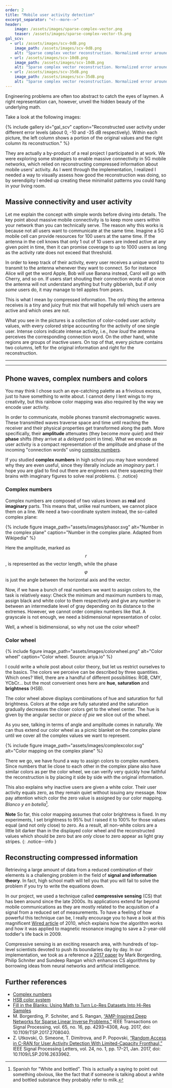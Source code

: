 ```yaml
---
order: 2
title: "Mobile user activity detection"
excerpt_separator: "<!--more-->"
header:
    image: /assets/images/sparse-complex-vector.png
    teaser: /assets/images/sparse-complex-vector-th.png
gal_scv:
  - url: /assets/images/scv-0dB.png
    image_path: /assets/images/scv-0dB.png
    alt: "Sparse complex vector reconstruction. Normalized error around 0 dB"
  - url: /assets/images/scv-10dB.png
    image_path: /assets/images/scv-10dB.png
    alt: "Sparse complex vector reconstruction. Normalized error around -10 dB"
  - url: /assets/images/scv-35dB.png
    image_path: /assets/images/scv-35dB.png
    alt: "Sparse complex vector reconstruction. Normalized error around -35 dB"
---
```


Engineering problems are often too abstract to catch the eyes of laymen.
A right representation can, however, unveil the hidden
beauty of the underlying math.

<!--more-->

Take a look at the following images:

{% include gallery id="gal_scv" caption="Reconstructed user activity under different error levels (about 0, -10 and -35 dB respectively). Within each picture, the left column shows a portion of the original values and the right column its reconstruction." %}

They are actually a by-product of a real project I participated in
at work. We were exploring some strategies to enable massive connectivity in 5G mobile networks,
which relied on reconstructing compressed information
about mobile users' activity. As I went through the implementation,
I realized I needed a way to visually assess how good the reconstruction was doing,
so by serendipity I ended up
creating these minimalist patterns you could hang in your living room.

## Massive connectivity and user activity

Let me explain the concept with simple words before diving into details.
The key point about massive mobile connectivity is to keep more users within your
network than you can technically serve. The reason why this works is because not
all users want to communicate at the same time.
Imagine a 5G mobile cell can provide resources for 100 users at the same time.
If the antenna in the cell knows that only 1 out of 10 users are indeed active at any given point in time,
then it can promise coverage to up to 1000 users as long as the activity rate
does not exceed that threshold.

In order to keep track of their activity, every user receives a unique word
to transmit to the antenna whenever they want to connect. So for instance
Alice will get the word Apple,
Bob will use Banana instead, Carol will go with Cherry, and so on.
If users start shouting their connection words _all_ at once the antenna will not understand
anything but fruity gibberish,
but if only _some_ users do, it may manage to tell apples from pears.

This is what I mean by compressed information. The only thing the antenna receives
is a tiny and juicy fruit mix that will hopefully tell which users are active and
which ones are not.

What you see in the pictures is a collection
of color-coded user activity values, with every colored stripe accounting for the activity
of one single user.
Intense colors indicate intense activity, i.e., _how loud_ the antenna perceives
the corresponding connection word. On the other hand, white regions are groups of inactive users.
On top of that, every picture contains two columns, left for the original information and right
for the reconstruction.

---
---

## Phone waves, complex numbers and colors

You may think I chose such an eye-catching palette as a frivolous excess, just to have something
to write about. I cannot deny I lent wings to my creativity,
but this rainbow color mapping was also required by the way we encode user activity.

In order to communicate, mobile phones transmit electromagnetic waves.
These transmitted waves traverse space and time until reaching the receiver
and their physical properties get transformed along the path. More specifically,
their **amplitude** attenuates (they become _more quiet_) and their **phase** shifts
(they arrive at a _delayed_ point in time). What we encode as user activity is a compact
representation of the amplitude and phase of the incoming "connection words"
using [complex numbers].

<i class="fas fa-graduation-cap"></i>
If you studied **complex numbers** in high school you may have wondered
why they are even useful, since they literally include an _imaginary_ part.
I hope you are glad to find out there are engineers out there squeezing
their brains with imaginary figures to solve real problems.
{: .notice}

### Complex numbers

Complex numbers are composed of two values known as **real** and **imaginary** parts.
This means that, unlike real numbers,
we cannot place them on a line.
We need a two-coordinate system instead, the so-called complex plane:

{% include figure image_path="assets/images/phasor.svg" alt="Number in the complex plane" caption="Number in the complex plane. Adapted from Wikipedia" %}

Here the amplitude, marked as $$r$$, is represented as the vector length,
while the phase  $$\varphi$$ is just the angle between the horizontal axis and the vector.

Now, if we have a bunch of real numbers we want to assign colors to,
the task is relatively easy: Check the minimum and maximum numbers to map, assign black and white color
to them respectively and give any number in between an intermediate level of gray depending on its distance
to the extremes. However, we cannot order complex numbers like that. A grayscale is not enough, we need a
bidimensional representation of color.

Well, a wheel is bidimensional,
so why not use the color wheel?

### Color wheel

{% include figure image_path="assets/images/colorwheel.png" alt="Color wheel" caption="Color wheel. Source: ariya.io" %}

I could write a whole post about color theory, but let us restrict ourselves to the basics.
The colors we perceive can be described by three quantities. Which ones? Well,
there are a handful of different possibilities: RGB, CMY, YCbCr... but the
most convenient ones here
are **hue**, **saturation** and **brightness** (HSB).

The color wheel above displays combinations of hue and saturation for full brightness.
Colors at the edge are fully saturated and
the saturation gradually decreases the closer colors get to the wheel center.
The hue is given by the angular sector or _piece of pie_ we slice out of the
wheel.

As you see, talking in terms of angle and amplitude comes in naturally.
We can thus
extend our color wheel as a picnic blanket on the complex plane until
we cover all the complex values we want to represent.

{% include figure image_path="assets/images/complexcolor.svg" alt="Color mapping on the complex plane" %}

There we go, we have found a way to assign colors to complex numbers.
Since numbers that lie close to each other in the complex plane also have similar
colors as per the color wheel, we can verify very quickly how faithful the reconstruction is
by placing it side by side with the original information.

This also explains why inactive users are given a white color. Their user activity equals zero,
as they remain quiet without issuing any message.
Now pay attention which color the zero value is assigned by our color mapping.
_Blanco y en botella_[^1].


**Note** So far, this color mapping assumes that color brightness is fixed.
In my experiments, I set brightness to 95% but I raised it to 100% for those values
equal (and not only close) to zero. As a result, all non-white colors are a little
bit darker than in the displayed color wheel and
the reconstructed values which should be zero but are _only_ close to zero
appear as light gray stripes.
{: .notice--info }

## Reconstructing compressed information

Retrieving a large amount of data from a reduced combination of their elements is a challenging problem
in the field of **signal and information theory**.
In fact, high school math will tell you that you will fail to solve the problem
if you try to write the equations down.

In our project, we used a technique called **compressive sensing** (CS)
that has been around since the late 2000s. Its applications extend far beyond
mobile communications as they are mostly related to the acquisition of a signal from
a reduced set of measurements. To have a feeling of how powerful this technique can be,
I really encourage you to have a look at this magnificent
[Wired article][wired] of 2010,
which explains how the algorithm works and how it 
was applied to magnetic resonance imaging to
save a 2-year-old toddler's life back in 2009.

Compressive sensing is an exciting research area, with hundreds of top-level scientists devoted to
push its boundaries day by day. In our implementation, we took as a reference a
[2017 paper](http://ieeexplore.ieee.org/document/7934066/) by
Mark Borgerding, Philip Schniter and Sundeep Rangan which enhances CS algorithms by borrowing
ideas from neural networks and artificial intelligence.

## Further references

- [Complex numbers]
- [HSB color system](https://en.wikipedia.org/wiki/HSL_and_HSV)
- [Fill in the Blanks: Using Math to Turn Lo-Res Datasets Into Hi-Res Samples][wired]
- M. Borgerding, P. Schniter, and S. Rangan,
[“AMP-Inspired Deep Networks for Sparse Linear Inverse Problems,”][lamp] IEEE Transactions on Signal Processing, vol. 65, no. 16, pp. 4293–4308, Aug. 2017, doi: 10.1109/TSP.2017.2708040.
- Z. Utkovski, O. Simeone, T. Dimitrova, and P. Popovski,
[“Random Access in C-RAN for User Activity Detection With Limited-Capacity Fronthaul,”](http://ieeexplore.ieee.org/document/7762775/)
IEEE Signal Processing Letters, vol. 24, no. 1, pp. 17–21, Jan. 2017, doi: 10.1109/LSP.2016.2633962.

[^1]: Spanish for "White and bottled". This is actually a saying to point out something obvious, like the fact that if someone is talking about a white and bottled substance they probably refer to milk.

[wired]: https://www.wired.com/2010/02/ff_algorithm/
[complex numbers]: https://en.wikipedia.org/wiki/Complex_number
[lamp]: http://ieeexplore.ieee.org/document/7934066/